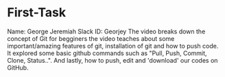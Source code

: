 # First-Task
Name: George Jeremiah
Slack ID: Georjey
The video breaks down the concept of Git for begginers the video teaches about some important/amazing features of git, installation of git and how to push code. It explored some basic github commands such as "Pull, Push, Commit, Clone, Status..". And lastly, how to push, edit and 'download' our codes on GitHub.

